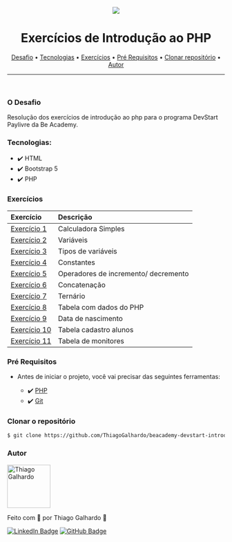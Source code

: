 <p align="center">
   <img src="https://www.beacademy.com.br/wp-content/uploads/2019/11/Logo-Topo.png" /> 
</p>

<h1 align="center">Exercícios de Introdução ao PHP</h1>
<p align="center">
 <a href="#o-desafio">Desafio</a> •
 <a href="#tecnologias">Tecnologias</a> •
 <a href="#exercícios">Exercícios</a> •
 <a href="#pré-requisitos">Pré Requisitos</a> •
 <a href="#clonar-o-repositório">Clonar repositório</a> •
 <a href="#autor">Autor</a>
</p>

---

<br>

### O Desafio

Resolução dos exercícios de introdução ao php para o programa DevStart Paylivre da Be Academy.


### Tecnologias:

- ✔️ HTML
- ✔️ Bootstrap 5
- ✔️ PHP

### Exercícios

| Exercício     | Descrição                           |
| :---------- | :---------------------------------- |
| [Exercício 1](./modulo1/exercicio01.php) | Calculadora Simples |
| [Exercício 2](./modulo1/exercicio02.php)  | Variáveis |
| [Exercício 3](./modulo1/exercicio03.php)  | Tipos de variáveis |
| [Exercício 4](./modulo1/exercicio04.php)  | Constantes |
| [Exercício 5](./modulo1/exercicio05.php)  | Operadores de incremento/ decremento |
| [Exercício 6](./modulo1/exercicio06.php)  | Concatenação |
| [Exercício 7](./modulo1/exercicio07.php)  | Ternário |
| [Exercício 8](./modulo1/exercicio08.php)  | Tabela com dados do PHP |
| [Exercício 9](./modulo1/exercicio09.php)  | Data de nascimento |
| [Exercício 10](./modulo1/exercicio10.php)  | Tabela cadastro alunos |
| [Exercício 11](./modulo1/exercicio11.php)  | Tabela de monitores |


### Pré Requisitos

- Antes de iniciar o projeto, você vai precisar das seguintes ferramentas:

  - ✔️ [PHP](https://www.php.net/manual/pt_BR/install.php)
  - ✔️ [Git](https://git-scm.com/)

### Clonar o repositório

```bash
$ git clone https://github.com/ThiagoGalhardo/beacademy-devstart-introducaoaophp.git
```

### Autor

<img alt="Thiago Galhardo" title="Thiago Galhardo" src="https://avatars.githubusercontent.com/u/70352885?v=4" height="100" width="100" />

Feito com 💜 por Thiago Galhardo 👋

[![LinkedIn Badge](https://img.shields.io/badge/-Thiago_Galhardo-blue?style=flat-square&logo=Linkedin&logoColor=white&link=https://www.linkedin.com/in/thgalhardo/)](https://www.linkedin.com/in/thgalhardo/)
[![GitHub Badge](https://img.shields.io/badge/-Thiago_Galhardo-gray?style=flat-square&logo=GitHub&logoColor=white&link=https://github.com/ThiagoGalhardo/)](https://github.com/thiagogalhardo/)
  
